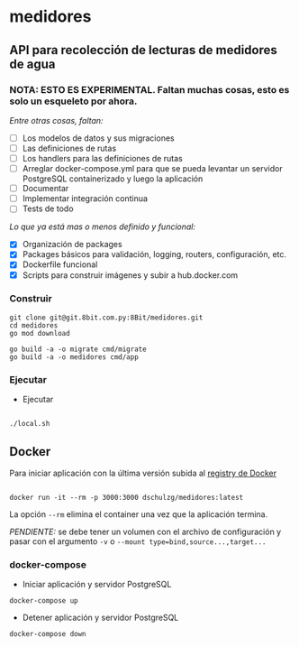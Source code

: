 # medidores
## API para recolección de lecturas de medidores de agua

### NOTA: ESTO ES EXPERIMENTAL. Faltan muchas cosas, esto es solo un esqueleto por ahora.

*Entre otras cosas, faltan:*

- [ ] Los modelos de datos y sus migraciones
- [ ] Las definiciones de rutas
- [ ] Los handlers para las definiciones de rutas
- [ ] Arreglar docker-compose.yml para que se pueda levantar un servidor PostgreSQL containerizado y luego la aplicación
- [ ] Documentar
- [ ] Implementar integración continua
- [ ] Tests de todo

*Lo que ya está mas o menos definido y funcional:*

- [x] Organización de packages
- [x] Packages básicos para validación, logging, routers, configuración, etc.
- [x] Dockerfile funcional
- [x] Scripts para construir imágenes y subir a hub.docker.com

### Construir

```
git clone git@git.8bit.com.py:8Bit/medidores.git
cd medidores
go mod download

go build -a -o migrate cmd/migrate
go build -a -o medidores cmd/app
```


### Ejecutar


- Ejecutar

```

./local.sh

```
   
## Docker

Para iniciar aplicación con la última versión subida al [registry de Docker](htps://hub.docker.com)

```

docker run -it --rm -p 3000:3000 dschulzg/medidores:latest

```

La opción `--rm` elimina el container una vez que la aplicación termina.

*PENDIENTE:* se debe tener un volumen con el archivo de configuración y pasar con el argumento `-v` o `--mount type=bind,source...,target...`


### docker-compose

- Iniciar aplicación y servidor PostgreSQL

```  
docker-compose up
```

- Detener aplicación y servidor PostgreSQL

```  
docker-compose down
```
